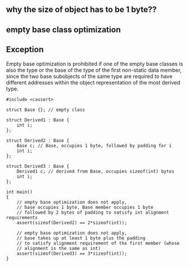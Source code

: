 
## why the size of object has to be 1 byte??


## empty base class optimization

## Exception

Empty base optimization is prohibited if one of the empty base classes is also the type or the base of the type of the first non-static data member, since the two base subobjects of the same type are required to have different addresses within the object representation of the most derived type.

```
#include <cassert>

struct Base {}; // empty class

struct Derived1 : Base {
    int i;
};

struct Derived2 : Base {
    Base c; // Base, occupies 1 byte, followed by padding for i
    int i;
};

struct Derived3 : Base {
    Derived1 c; // derived from Base, occupies sizeof(int) bytes
    int i;
};

int main()
{
    // empty base optimization does not apply,
    // base occupies 1 byte, Base member occupies 1 byte
    // followed by 2 bytes of padding to satisfy int alignment requirements
    assert(sizeof(Derived2) == 2*sizeof(int));

    // empty base optimization does not apply,
    // base takes up at least 1 byte plus the padding
    // to satisfy alignment requirement of the first member (whose
    // alignment is the same as int)
    assert(sizeof(Derived3) == 3*sizeof(int));
}

```